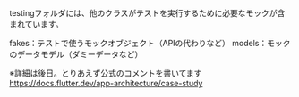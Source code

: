 testingフォルダには、他のクラスがテストを実行するために必要なモックが含まれています。

fakes：テストで使うモックオブジェクト（APIの代わりなど）
models：モックのデータモデル（ダミーデータなど）

※詳細は後日。とりあえず公式のコメントを書いてます
https://docs.flutter.dev/app-architecture/case-study